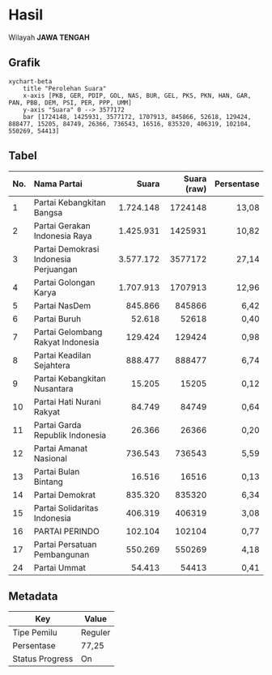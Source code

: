 # Hasil

Wilayah **JAWA TENGAH**

## Grafik

```mermaid
xychart-beta
    title "Perolehan Suara"
    x-axis [PKB, GER, PDIP, GOL, NAS, BUR, GEL, PKS, PKN, HAN, GAR, PAN, PBB, DEM, PSI, PER, PPP, UMM]
    y-axis "Suara" 0 --> 3577172
    bar [1724148, 1425931, 3577172, 1707913, 845866, 52618, 129424, 888477, 15205, 84749, 26366, 736543, 16516, 835320, 406319, 102104, 550269, 54413]
```

## Tabel

| No. | Nama Partai                           | Suara     | Suara (raw) | Persentase |
|:--- |:------------------------------------- | ---------:| -----------:| ----------:|
| 1   | Partai Kebangkitan Bangsa             | 1.724.148 | 1724148     | 13,08      |
| 2   | Partai Gerakan Indonesia Raya         | 1.425.931 | 1425931     | 10,82      |
| 3   | Partai Demokrasi Indonesia Perjuangan | 3.577.172 | 3577172     | 27,14      |
| 4   | Partai Golongan Karya                 | 1.707.913 | 1707913     | 12,96      |
| 5   | Partai NasDem                         | 845.866   | 845866      | 6,42       |
| 6   | Partai Buruh                          | 52.618    | 52618       | 0,40       |
| 7   | Partai Gelombang Rakyat Indonesia     | 129.424   | 129424      | 0,98       |
| 8   | Partai Keadilan Sejahtera             | 888.477   | 888477      | 6,74       |
| 9   | Partai Kebangkitan Nusantara          | 15.205    | 15205       | 0,12       |
| 10  | Partai Hati Nurani Rakyat             | 84.749    | 84749       | 0,64       |
| 11  | Partai Garda Republik Indonesia       | 26.366    | 26366       | 0,20       |
| 12  | Partai Amanat Nasional                | 736.543   | 736543      | 5,59       |
| 13  | Partai Bulan Bintang                  | 16.516    | 16516       | 0,13       |
| 14  | Partai Demokrat                       | 835.320   | 835320      | 6,34       |
| 15  | Partai Solidaritas Indonesia          | 406.319   | 406319      | 3,08       |
| 16  | PARTAI PERINDO                        | 102.104   | 102104      | 0,77       |
| 17  | Partai Persatuan Pembangunan          | 550.269   | 550269      | 4,18       |
| 24  | Partai Ummat                          | 54.413    | 54413       | 0,41       |


## Metadata

| Key             | Value   |
| --------------- | ------- |
| Tipe Pemilu     | Reguler |
| Persentase      | 77,25   |
| Status Progress | On      |



